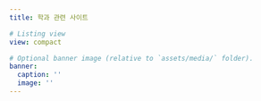```yaml
---
title: 학과 관련 사이트

# Listing view
view: compact

# Optional banner image (relative to `assets/media/` folder).
banner:
  caption: ''
  image: ''
---
```

